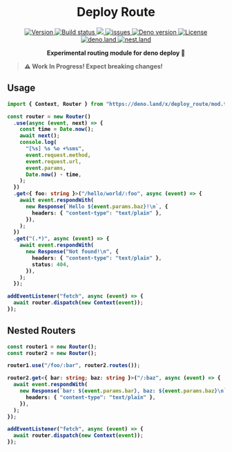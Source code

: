 <h1 align="center">Deploy Route</h1>

<p align="center" class="badges-container">
  <a href="https://github.com/c4spar/deno-deploy-route/releases">
    <img alt="Version" src="https://img.shields.io/github/v/release/c4spar/deno-deploy-route?logo=github&color=blue" />
  </a>
  <a href="https://github.com/c4spar/deno-deploy-route/actions/workflows/test.yml">
    <img alt="Build status" src="https://github.com/c4spar/deno-deploy-route/workflows/Test/badge.svg?branch=main" />
  </a>
  <a href="https://codecov.io/gh/c4spar/deno-deploy-route">
    <img src="https://codecov.io/gh/c4spar/deno-deploy-route/branch/main/graph/badge.svg"/>
  </a>
  <a href="https://github.com/c4spar/deno-deploy-route/issues">
    <img alt="issues" src="https://img.shields.io/github/issues/c4spar/deno-deploy-route?label=issues&logo=github">
  </a>
  <a href="https://deno.land/">
    <img alt="Deno version" src="https://img.shields.io/badge/deno-^1.6.0-blue?logo=deno" />
  </a>
  <a href="./LICENSE">
    <img alt="License" src="https://img.shields.io/github/license/c4spar/deno-deploy-route?logo=github" />
  </a>
  <br>
  <a href="https://deno.land/x/deploy_route">
    <img alt="deno.land" src="https://img.shields.io/badge/Published on deno.land-blue?logo=deno&logoColor=959DA6&color=272727" />
  </a>
  <a href="https://nest.land/package/deploy_route">
    <img alt="nest.land" src="https://nest.land/badge.svg">
  </a>
</p>

<p align="center">
  <b>Experimental routing module for deno deploy 🦕</br>
</p>

> ⚠️ Work In Progress! Expect breaking changes!

## Usage

```typescript
import { Context, Router } from "https://deno.land/x/deploy_route/mod.ts";

const router = new Router()
  .use(async (event, next) => {
    const time = Date.now();
    await next();
    console.log(
      "[%s] %s %o +%sms",
      event.request.method,
      event.request.url,
      event.params,
      Date.now() - time,
    );
  })
  .get<{ foo: string }>("/hello/world/:foo", async (event) => {
    await event.respondWith(
      new Response(`Hello ${event.params.baz}!\n`, {
        headers: { "content-type": "text/plain" },
      }),
    );
  })
  .get("(.*)", async (event) => {
    await event.respondWith(
      new Response("Not found!\n", {
        headers: { "content-type": "text/plain" },
        status: 404,
      }),
    );
  });

addEventListener("fetch", async (event) => {
  await router.dispatch(new Context(event));
});
```

## Nested Routers

```typescript
const router1 = new Router();
const router2 = new Router();

router1.use("/foo/:bar", router2.routes());

router2.get<{ bar: string; baz: string }>("/:baz", async (event) => {
  await event.respondWith(
    new Response(`bar: ${event.params.bar}, baz: ${event.params.baz}\n`, {
      headers: { "content-type": "text/plain" },
    }),
  );
});

addEventListener("fetch", async (event) => {
  await router.dispatch(new Context(event));
});
```
